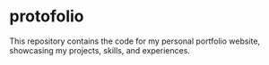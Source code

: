 # protofolio
This repository contains the code for my personal portfolio website, showcasing my projects, skills, and experiences.

